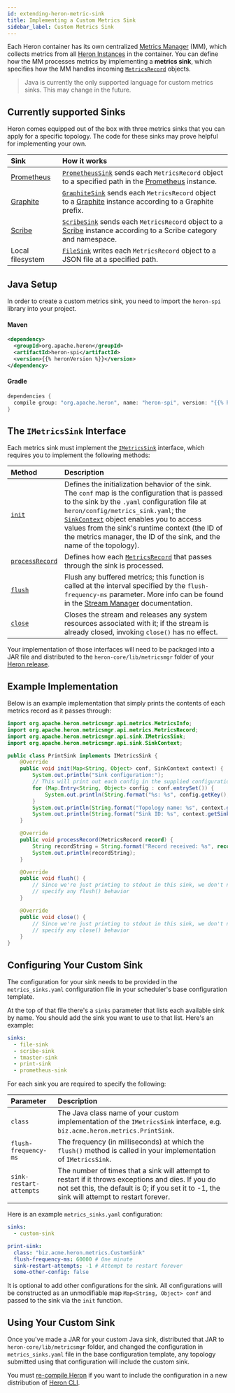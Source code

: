 ```yaml
---
id: extending-heron-metric-sink
title: Implementing a Custom Metrics Sink
sidebar_label: Custom Metrics Sink
---
```


Each Heron container has its own centralized [Metrics
Manager](heron-architecture#metrics-manager) (MM), which collects
metrics from all [Heron Instances](heron-architecture#heron-instance) in
the container. You can define how the MM processes metrics by implementing a
**metrics sink**, which specifies how the MM handles incoming
[`MetricsRecord`](/api/org/apache/heron/spi/metricsmgr/metrics/MetricsRecord.html)
objects.

> Java is currently the only supported language for custom metrics sinks. This may change in the future.

## Currently supported Sinks

Heron comes equipped out of the box with three metrics sinks that you can apply
for a specific topology. The code for these sinks may prove helpful for
implementing your own.

Sink | How it works
:----|:------------
[Prometheus](observability-prometheus) | [`PrometheusSink`](/api/org/apache/heron/metricsmgr/sink/PrometheusSink.html) sends each `MetricsRecord` object to a specified path in the [Prometheus](https://prometheus.io) instance.
[Graphite](observability-graphite) | [`GraphiteSink`](/api/org/apache/heron/metricsmgr/sink/GraphiteSink.html) sends each `MetricsRecord` object to a [Graphite](http://graphite.wikidot.com/) instance according to a Graphite prefix.
[Scribe](observability-scribe) | [`ScribeSink`](/api/org/apache/heron/metricsmgr/sink/ScribeSink.html) sends each `MetricsRecord` object to a [Scribe](https://github.com/facebookarchive/scribe) instance according to a Scribe category and namespace.
Local filesystem | [`FileSink`](/api/org/apache/heron/metricsmgr/sink/FileSink.html) writes each `MetricsRecord` object to a JSON file at a specified path.

## Java Setup

In order to create a custom metrics sink, you need to import the `heron-spi`
library into your project.

#### Maven

```xml
<dependency>
  <groupId>org.apache.heron</groupId>
  <artifactId>heron-spi</artifactId>
  <version>{{% heronVersion %}}</version>
</dependency>
```

#### Gradle

```groovy
dependencies {
  compile group: "org.apache.heron", name: "heron-spi", version: "{{% heronVersion %}}"
}
```

## The `IMetricsSink` Interface

Each metrics sink must implement the
[`IMetricsSink`](/api/org/apache/heron/spi/metricsmgr/sink/IMetricsSink.html)
interface, which requires you to implement the following methods:

Method | Description
:------|:-----------
[`init`](/api/org/apache/heron/spi/metricsmgr/sink/IMetricsSink.html#init-java.util.Map-org.apache.heron.spi.metricsmgr.sink.SinkContext-) | Defines the initialization behavior of the sink. The `conf` map is the configuration that is passed to the sink by the `.yaml` configuration file at `heron/config/metrics_sink.yaml`; the [`SinkContext`](/api/org/apache/heron/spi/metricsmgr/sink/SinkContext.html) object enables you to access values from the sink's runtime context (the ID of the metrics manager, the ID of the sink, and the name of the topology).
[`processRecord`](/api/org/apache/heron/spi/metricsmgr/sink/IMetricsSink.html#processRecord-org.apache.heron.spi.metricsmgr.metrics.MetricsRecord-) | Defines how each [`MetricsRecord`](/api/org/apache/heron/spi/metricsmgr/metrics/MetricsRecord.html) that passes through the sink is processed.
[`flush`](/api/org/apache/heron/spi/metricsmgr/sink/IMetricsSink.html#flush--) | Flush any buffered metrics; this function is called at the interval specified by the `flush-frequency-ms` parameter. More info can be found in the [Stream Manager](../../concepts/architecture#stream-manager) documentation.
[`close`](/api/org/apache/heron/spi/metricsmgr/sink/IMetricsSink.html#close--) | Closes the stream and releases any system resources associated with it; if the stream is already closed, invoking `close()` has no effect.

Your implementation of those interfaces will need to be packaged into a JAR file
and distributed to the `heron-core/lib/metricsmgr` folder of your [Heron
release](compiling-overview).

## Example Implementation

Below is an example implementation that simply prints the contents of each
metrics record as it passes through:

```java
import org.apache.heron.metricsmgr.api.metrics.MetricsInfo;
import org.apache.heron.metricsmgr.api.metrics.MetricsRecord;
import org.apache.heron.metricsmgr.api.sink.IMetricsSink;
import org.apache.heron.metricsmgr.api.sink.SinkContext;

public class PrintSink implements IMetricsSink {
    @Override
    public void init(Map<String, Object> conf, SinkContext context) {
        System.out.println("Sink configuration:");
        // This will print out each config in the supplied configuration
        for (Map.Entry<String, Object> config : conf.entrySet()) {
            System.out.println(String.format("%s: %s", config.getKey(), config.getValue());
        }
        System.out.println(String.format("Topology name: %s", context.getTopologyName());
        System.out.println(String.format("Sink ID: %s", context.getSinkId()));
    }

    @Override
    public void processRecord(MetricsRecord record) {
        String recordString = String.format("Record received: %s", record.toString());
        System.out.println(recordString);
    }

    @Override
    public void flush() {
        // Since we're just printing to stdout in this sink, we don't need to
        // specify any flush() behavior
    }

    @Override
    public void close() {
        // Since we're just printing to stdout in this sink, we don't need to
        // specify any close() behavior
    }
}
```

## Configuring Your Custom Sink

The configuration for your sink needs to be provided in the
`metrics_sinks.yaml` configuration file in your scheduler's base configuration template.

At the top of that file there's a `sinks` parameter that lists each available
sink by name. You should add the sink you want to use to that list. Here's an example:

```yaml
sinks:
  - file-sink
  - scribe-sink
  - tmaster-sink
  - print-sink
  - prometheus-sink
```

For each sink you are required to specify the following:

Parameter | Description
:---------|:-----------
`class` | The Java class name of your custom implementation of the `IMetricsSink` interface, e.g. `biz.acme.heron.metrics.PrintSink`.
`flush-frequency-ms` | The frequency (in milliseconds) at which the `flush()` method is called in your implementation of `IMetricsSink`.
`sink-restart-attempts` | The number of times that a sink will attempt to restart if it throws exceptions and dies. If you do not set this, the default is 0; if you set it to -1, the sink will attempt to restart forever.

Here is an example `metrics_sinks.yaml` configuration:

```yaml
sinks:
  - custom-sink

print-sink:
  class: "biz.acme.heron.metrics.CustomSink"
  flush-frequency-ms: 60000 # One minute
  sink-restart-attempts: -1 # Attempt to restart forever
  some-other-config: false
```

It is optional to add other configurations for the sink. All configurations will be constructed
as an unmodifiable map `Map<String, Object> conf` and passed to the sink via the `init` function.

## Using Your Custom Sink

Once you've made a JAR for your custom Java sink, distributed that JAR to
`heron-core/lib/metricsmgr` folder, and changed the configuration in
`metrics_sinks.yaml` file in the base configuration template, any topology submitted using that configuration will include the custom sink.

You must [re-compile
Heron](compiling-overview) if you want to include the configuration in a new distribution of [Heron CLI](user-manuals-heron-cli).

